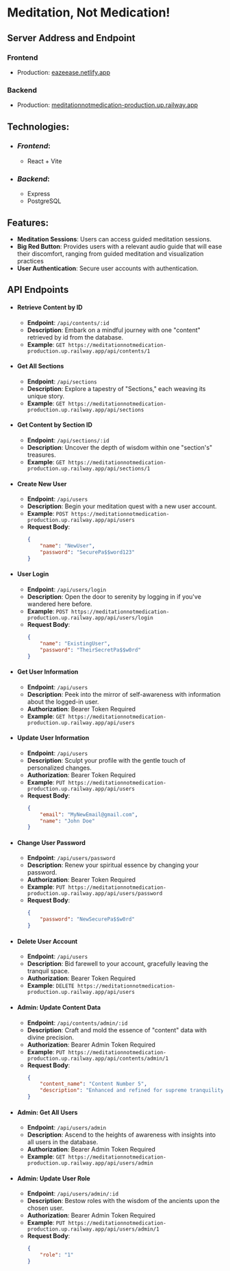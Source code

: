 # Meditation, Not Medication!

## Server Address and Endpoint

### Frontend

- Production: [eazeease.netlify.app](https://eazeease.netlify.app)
  
### Backend

- Production: [meditationnotmedication-production.up.railway.app](https://meditationnotmedication-production.up.railway.app)
        
## Technologies:
- ### *Frontend*:
  - React + Vite

- ### *Backend*:
  - Express
  - PostgreSQL

## Features:
- **Meditation Sessions**: Users can access guided meditation sessions.
- **Big Red Button**: Provides users with a relevant audio guide that will ease their discomfort, ranging from guided meditation and visualization practices
- **User Authentication**: Secure user accounts with authentication.

## API Endpoints

- #### **Retrieve Content by ID**
  - **Endpoint**: `/api/contents/:id`
  - **Description**: Embark on a mindful journey with one "content" retrieved by id from the database.
  - **Example**: `GET https://meditationnotmedication-production.up.railway.app/api/contents/1`

- #### **Get All Sections**
  - **Endpoint**: `/api/sections`
  - **Description**: Explore a tapestry of "Sections," each weaving its unique story.
  - **Example**: `GET https://meditationnotmedication-production.up.railway.app/api/sections`

- #### **Get Content by Section ID**
  - **Endpoint**: `/api/sections/:id`
  - **Description**: Uncover the depth of wisdom within one "section's" treasures.
  - **Example**: `GET https://meditationnotmedication-production.up.railway.app/api/sections/1`

- #### **Create New User**
  - **Endpoint**: `/api/users`
  - **Description**: Begin your meditation quest with a new user account.
  - **Example**: `POST https://meditationnotmedication-production.up.railway.app/api/users`
  - **Request Body**:
    ```json
    {
        "name": "NewUser",
        "password": "SecurePa$$word123"
    }
    ```

- #### **User Login**
  - **Endpoint**: `/api/users/login`
  - **Description**: Open the door to serenity by logging in if you've wandered here before.
  - **Example**: `POST https://meditationnotmedication-production.up.railway.app/api/users/login`
  - **Request Body**:
    ```json
    {
        "name": "ExistingUser",
        "password": "TheirSecretPa$$w0rd"
    }
    ```

- #### **Get User Information**
  - **Endpoint**: `/api/users`
  - **Description**: Peek into the mirror of self-awareness with information about the logged-in user.
  - **Authorization**: Bearer Token Required
  - **Example**: `GET https://meditationnotmedication-production.up.railway.app/api/users`

- #### **Update User Information**
  - **Endpoint**: `/api/users`
  - **Description**: Sculpt your profile with the gentle touch of personalized changes.
  - **Authorization**: Bearer Token Required
  - **Example**: `PUT https://meditationnotmedication-production.up.railway.app/api/users`
  - **Request Body**:
    ```json
    {
        "email": "MyNewEmail@gmail.com",
        "name": "John Doe"
    }
    ```

- #### **Change User Password**
  - **Endpoint**: `/api/users/password`
  - **Description**: Renew your spiritual essence by changing your password.
  - **Authorization**: Bearer Token Required
  - **Example**: `PUT https://meditationnotmedication-production.up.railway.app/api/users/password`
  - **Request Body**:
    ```json
    {
        "password": "NewSecurePa$$w0rd"
    }
    ```

- #### **Delete User Account**
  - **Endpoint**: `/api/users`
  - **Description**: Bid farewell to your account, gracefully leaving the tranquil space.
  - **Authorization**: Bearer Token Required
  - **Example**: `DELETE https://meditationnotmedication-production.up.railway.app/api/users`

- #### **Admin: Update Content Data**
  - **Endpoint**: `/api/contents/admin/:id`
  - **Description**: Craft and mold the essence of "content" data with divine precision.
  - **Authorization**: Bearer Admin Token Required
  - **Example**: `PUT https://meditationnotmedication-production.up.railway.app/api/contents/admin/1`
  - **Request Body**:
    ```json
    {
        "content_name": "Content Number 5",
        "description": "Enhanced and refined for supreme tranquility"
    }
    ```

- #### **Admin: Get All Users**
  - **Endpoint**: `/api/users/admin`
  - **Description**: Ascend to the heights of awareness with insights into all users in the database.
  - **Authorization**: Bearer Admin Token Required
  - **Example**: `GET https://meditationnotmedication-production.up.railway.app/api/users/admin`

- #### **Admin: Update User Role**
  - **Endpoint**: `/api/users/admin/:id`
  - **Description**: Bestow roles with the wisdom of the ancients upon the chosen user.
  - **Authorization**: Bearer Admin Token Required
  - **Example**: `PUT https://meditationnotmedication-production.up.railway.app/api/users/admin/1`
  - **Request Body**:
    ```json
    {
        "role": "1"
    }
    ```

